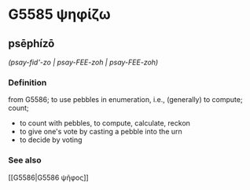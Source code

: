 # G5585 ψηφίζω

## psēphízō

_(psay-fid'-zo | psay-FEE-zoh | psay-FEE-zoh)_

### Definition

from G5586; to use pebbles in enumeration, i.e., (generally) to compute; count; 

- to count with pebbles, to compute, calculate, reckon
- to give one's vote by casting a pebble into the urn
- to decide by voting

### See also

[[G5586|G5586 ψῆφος]]

